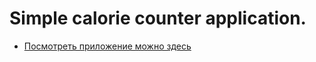 # Simple calorie counter application.
* [Посмотреть приложение можно здесь](https://supersurok.github.io/js_project_tracalorie/)
